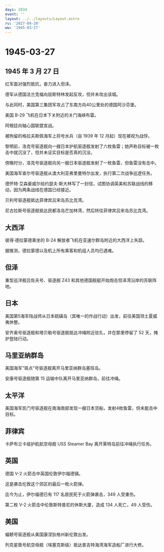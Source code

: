 ```yaml
---
days: 2034
event: ''
layout: ../../layouts/Layout.astro
ru: '2027-09-20'
ww: '1945-03-27'
---
```


# 1945-03-27

## 1945 年 3 月 27 日

红军面对强烈抵抗，奋力进入但泽。

德军从德国法兰克福向屈斯特林发起反攻，但并未攻出该城。

与此同时，美国第三集团军攻占了东南方向40公里处的德国阿沙芬堡。

美国 B-29 飞机在日本下关附近的关门海峡布雷。

阿根廷向轴心国联盟宣战。

被拘留的格拉夫斯佩海军上将号水兵（自 1939 年 12 月起）现在被视为战俘。

黎明前，洛克号驱逐舰向一艘日本护航驱逐舰发射了六枚鱼雷；她声称目标被一枚击中就沉没了，但并未证实目标是否真的沉没。

傍晚时分，洛克号驱逐舰向另一艘日本驱逐舰发射了一枚鱼雷，但鱼雷没有击中。

美国海军查尔号驱逐舰从澳大利亚弗里曼特尔出发，执行第二次战争巡逻任务。

德怀特·艾森豪威尔给约瑟夫·斯大林写了一封信，试图协调英美和苏联战线的移动，因为两条战线在德国已经接近。

贝利号驱逐舰抵达菲律宾吕宋岛苏比克湾。

尼古拉斯号驱逐舰抵达民都洛岛芒加林湾，然后转往菲律宾吕宋岛苏比克湾。

## 大西洋

彼得·德拉蒙德乘坐的 B-24 解放者飞机在亚速尔群岛附近的大西洋上失踪。

据推测，德拉蒙德以及机上所有乘客和机组人员均已遇难。

## 但泽

重型巡洋舰吕佐夫号、驱逐舰 Z43
和其他德国舰艇开始炮击但泽湾沿岸的苏联阵地。

## 日本

美国第5海军陆战师从日本硫磺岛（其唯一的作战行动）出发，前往美国领土夏威夷休整。

安齐奥号驱逐舰和塔贝勒号驱逐舰抵达冲绳附近驻扎，并在那里停留了 52
天，掩护登陆行动。

## 马里亚纳群岛

美国海军"斑点"号驱逐舰离开马里亚纳群岛塞班岛。

安康号驱逐舰随第 15 运输中队离开马里亚纳群岛，前往冲绳。

## 太平洋

美国海军凯门号驱逐舰在南海南部发现一艘日本货船，发射4枚鱼雷，但未能击中目标。

## 菲律宾

卡萨布兰卡级护航航空母舰 USS Steamer Bay 离开莱特岛前往冲绳执行任务。

## 英国

德国 V-2 火箭击中英国伦敦伊尔福德镇。

这是袭击伦敦这个郊区的最后一枚火箭弹。

迄今为止，伊尔福德已有 117 名居民死于火箭弹袭击，349 人受重伤。

第二枚 V-2 火箭击中伦敦斯特普尼的休斯大厦，造成 134 人死亡，49 人受伤。

## 美国

蝠鲼号驱逐舰从美国康涅狄格州新伦敦出发。

列克星敦号航空母舰（埃塞克斯级）抵达普吉特海湾海军造船厂进行大修。